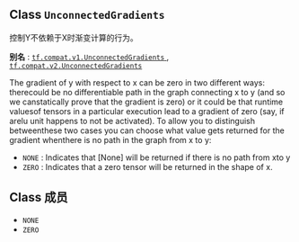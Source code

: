 

## Class  `UnconnectedGradients` 
控制Y不依赖于X时渐变计算的行为。

**别名** : [ `tf.compat.v1.UnconnectedGradients` ](/api_docs/python/tf/UnconnectedGradients), [ `tf.compat.v2.UnconnectedGradients` ](/api_docs/python/tf/UnconnectedGradients)

The gradient of y with respect to x can be zero in two different ways: therecould be no differentiable path in the graph connecting x to y (and so we canstatically prove that the gradient is zero) or it could be that runtime valuesof tensors in a particular execution lead to a gradient of zero (say, if arelu unit happens to not be activated). To allow you to distinguish betweenthese two cases you can choose what value gets returned for the gradient whenthere is no path in the graph from x to y:

-  `NONE` : Indicates that [None] will be returned if there is no path from xto y
-  `ZERO` : Indicates that a zero tensor will be returned in the shape of x.


## Class 成员
-  `NONE`  []()
-  `ZERO`  []()
